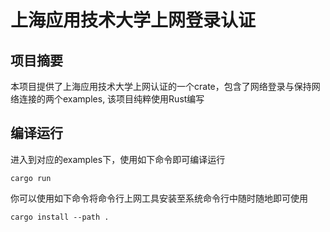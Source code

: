 # 上海应用技术大学上网登录认证

## 项目摘要
本项目提供了上海应用技术大学上网认证的一个crate，包含了网络登录与保持网络连接的两个examples, 该项目纯粹使用Rust编写

## 编译运行
进入到对应的examples下，使用如下命令即可编译运行
```shell
cargo run
```
你可以使用如下命令将命令行上网工具安装至系统命令行中随时随地即可使用
```shell
cargo install --path .
```